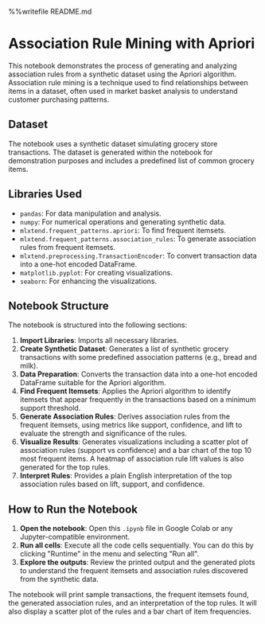 %%writefile README.md

# Association Rule Mining with Apriori

This notebook demonstrates the process of generating and analyzing association rules from a synthetic dataset using the Apriori algorithm. Association rule mining is a technique used to find relationships between items in a dataset, often used in market basket analysis to understand customer purchasing patterns.

## Dataset

The notebook uses a synthetic dataset simulating grocery store transactions. The dataset is generated within the notebook for demonstration purposes and includes a predefined list of common grocery items.

## Libraries Used

- `pandas`: For data manipulation and analysis.
- `numpy`: For numerical operations and generating synthetic data.
- `mlxtend.frequent_patterns.apriori`: To find frequent itemsets.
- `mlxtend.frequent_patterns.association_rules`: To generate association rules from frequent itemsets.
- `mlxtend.preprocessing.TransactionEncoder`: To convert transaction data into a one-hot encoded DataFrame.
- `matplotlib.pyplot`: For creating visualizations.
- `seaborn`: For enhancing the visualizations.

## Notebook Structure

The notebook is structured into the following sections:

1.  **Import Libraries**: Imports all necessary libraries.
2.  **Create Synthetic Dataset**: Generates a list of synthetic grocery transactions with some predefined association patterns (e.g., bread and milk).
3.  **Data Preparation**: Converts the transaction data into a one-hot encoded DataFrame suitable for the Apriori algorithm.
4.  **Find Frequent Itemsets**: Applies the Apriori algorithm to identify itemsets that appear frequently in the transactions based on a minimum support threshold.
5.  **Generate Association Rules**: Derives association rules from the frequent itemsets, using metrics like support, confidence, and lift to evaluate the strength and significance of the rules.
6.  **Visualize Results**: Generates visualizations including a scatter plot of association rules (support vs confidence) and a bar chart of the top 10 most frequent items. A heatmap of association rule lift values is also generated for the top rules.
7.  **Interpret Rules**: Provides a plain English interpretation of the top association rules based on lift, support, and confidence.

## How to Run the Notebook

1.  **Open the notebook**: Open this `.ipynb` file in Google Colab or any Jupyter-compatible environment.
2.  **Run all cells**: Execute all the code cells sequentially. You can do this by clicking "Runtime" in the menu and selecting "Run all".
3.  **Explore the outputs**: Review the printed output and the generated plots to understand the frequent itemsets and association rules discovered from the synthetic data.

The notebook will print sample transactions, the frequent itemsets found, the generated association rules, and an interpretation of the top rules. It will also display a scatter plot of the rules and a bar chart of item frequencies.
